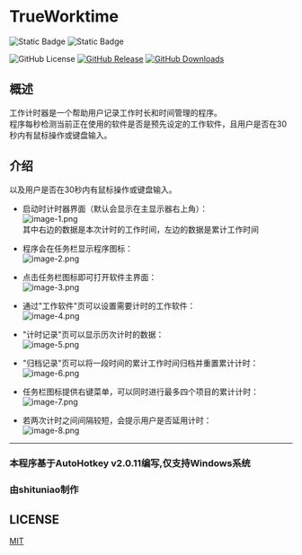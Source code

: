 # TrueWorktime
![Static Badge](https://img.shields.io/badge/Windows-x64-0078D4?logo=windows10)
![Static Badge](https://img.shields.io/badge/AutoHotkey-Based_on-448e3a?logo=autohotkey)

![GitHub License](https://img.shields.io/github/license/shituniao/TrueWorkTime)
[![GitHub Release](https://img.shields.io/github/v/release/shituniao/TrueWorktime)](https://github.com/shituniao/TrueWorktime/releases)
[![GitHub Downloads](https://img.shields.io/badge/Download-642K-da644d
)](https://github.com/shituniao/TrueWorktime/releases/download/v1.5/TrueWorkTime.v1.5.zip)

## 概述
   工作计时器是一个帮助用户记录工作时长和时间管理的程序。   
   程序每秒检测当前正在使用的软件是否是预先设定的工作软件，且用户是否在30秒内有鼠标操作或键盘输入。

## 介绍
以及用户是否在30秒内有鼠标操作或键盘输入。   

- 启动时计时器界面（默认会显示在主显示器右上角）：   
![image-1.png](https://gd-hbimg.huaban.com/c7c0cd099d8d31f9e4e412eb0a60da2fa04073e11a1a-YWxwpd_fw1200webp)    
其中右边的数据是本次计时的工作时间，左边的数据是累计工作时间   

- 程序会在任务栏显示程序图标：   
![image-2.png](https://gd-hbimg.huaban.com/3857dc47b20b863db6c1da3ae072bc6588e1b9312270-Irvrri_fw1200webp)    
- 点击任务栏图标即可打开软件主界面：   
![image-3.png](https://gd-hbimg.huaban.com/f67e827853a259feaae535f7b90ef6dd0e5cff972f5e-7jA5nH_fw1200webp)   
- 通过"工作软件"页可以设置需要计时的工作软件：   
![image-4.png](https://gd-hbimg.huaban.com/3ba68ffc13bf8534c7cb80029b81dc9ddcbd2fdb475a-sQmHSG_fw1200webp)  
- "计时记录"页可以显示历次计时的数据：  
![image-5.png](https://gd-hbimg.huaban.com/2042abb5deb70a74734433a80fadafc4756d862e5041-o7MVy2_fw1200webp)  
- "归档记录"页可以将一段时间的累计工作时间归档并重置累计计时：  
![image-6.png](https://gd-hbimg.huaban.com/c88c3a1f9a60d3e3d9d766c566654828b2558efd5ec1-x3fWlr_fw1200webp)  
- 任务栏图标提供右键菜单，可以同时进行最多四个项目的累计计时：  
![image-7.png](https://gd-hbimg.huaban.com/e42857ac67680f5a53bd5482ab43b596d46486a84a82-mUfS8L_fw1200webp)  
- 若两次计时之间间隔较短，会提示用户是否延用计时：  
![image-8.png](https://gd-hbimg.huaban.com/c4cbd9f9476270ea09b179b3745083acd902ee281a32-E6qHTu_fw1200webp)  

---
### 本程序基于AutoHotkey v2.0.11编写,仅支持Windows系统  
### 由shituniao制作
## LICENSE
[MIT](https://opensource.org/licenses/MIT)




